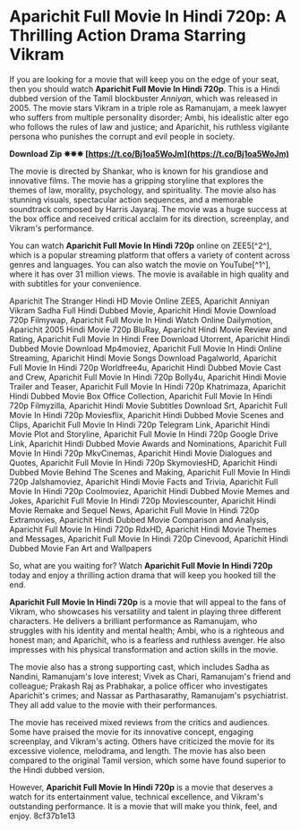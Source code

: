 # Aparichit Full Movie In Hindi 720p: A Thrilling Action Drama Starring Vikram
  
If you are looking for a movie that will keep you on the edge of your seat, then you should watch **Aparichit Full Movie In Hindi 720p**. This is a Hindi dubbed version of the Tamil blockbuster *Anniyan*, which was released in 2005. The movie stars Vikram in a triple role as Ramanujam, a meek lawyer who suffers from multiple personality disorder; Ambi, his idealistic alter ego who follows the rules of law and justice; and Aparichit, his ruthless vigilante persona who punishes the corrupt and evil people in society.
 
**Download Zip ✵✵✵ [https://t.co/Bj1oa5WoJm](https://t.co/Bj1oa5WoJm)**


  
The movie is directed by Shankar, who is known for his grandiose and innovative films. The movie has a gripping storyline that explores the themes of law, morality, psychology, and spirituality. The movie also has stunning visuals, spectacular action sequences, and a memorable soundtrack composed by Harris Jayaraj. The movie was a huge success at the box office and received critical acclaim for its direction, screenplay, and Vikram's performance.
  
You can watch **Aparichit Full Movie In Hindi 720p** online on ZEE5[^2^], which is a popular streaming platform that offers a variety of content across genres and languages. You can also watch the movie on YouTube[^1^], where it has over 31 million views. The movie is available in high quality and with subtitles for your convenience.
 
Aparichit The Stranger Hindi HD Movie Online ZEE5,  Aparichit Anniyan Vikram Sadha Full Hindi Dubbed Movie,  Aparichit Hindi Movie Download 720p Filmywap,  Aparichit Full Movie In Hindi Watch Online Dailymotion,  Aparichit 2005 Hindi Movie 720p BluRay,  Aparichit Hindi Movie Review and Rating,  Aparichit Full Movie In Hindi Free Download Utorrent,  Aparichit Hindi Dubbed Movie Download Mp4moviez,  Aparichit Full Movie In Hindi Online Streaming,  Aparichit Hindi Movie Songs Download Pagalworld,  Aparichit Full Movie In Hindi 720p Worldfree4u,  Aparichit Hindi Dubbed Movie Cast and Crew,  Aparichit Full Movie In Hindi 720p Bolly4u,  Aparichit Hindi Movie Trailer and Teaser,  Aparichit Full Movie In Hindi 720p Khatrimaza,  Aparichit Hindi Dubbed Movie Box Office Collection,  Aparichit Full Movie In Hindi 720p Filmyzilla,  Aparichit Hindi Movie Subtitles Download Srt,  Aparichit Full Movie In Hindi 720p Moviesflix,  Aparichit Hindi Dubbed Movie Scenes and Clips,  Aparichit Full Movie In Hindi 720p Telegram Link,  Aparichit Hindi Movie Plot and Storyline,  Aparichit Full Movie In Hindi 720p Google Drive Link,  Aparichit Hindi Dubbed Movie Awards and Nominations,  Aparichit Full Movie In Hindi 720p MkvCinemas,  Aparichit Hindi Movie Dialogues and Quotes,  Aparichit Full Movie In Hindi 720p SkymoviesHD,  Aparichit Hindi Dubbed Movie Behind The Scenes and Making,  Aparichit Full Movie In Hindi 720p Jalshamoviez,  Aparichit Hindi Movie Facts and Trivia,  Aparichit Full Movie In Hindi 720p Coolmoviez,  Aparichit Hindi Dubbed Movie Memes and Jokes,  Aparichit Full Movie In Hindi 720p Moviescounter,  Aparichit Hindi Movie Remake and Sequel News,  Aparichit Full Movie In Hindi 720p Extramovies,  Aparichit Hindi Dubbed Movie Comparison and Analysis,  Aparichit Full Movie In Hindi 720p RdxHD,  Aparichit Hindi Movie Themes and Messages,  Aparichit Full Movie In Hindi 720p Cinevood,  Aparichit Hindi Dubbed Movie Fan Art and Wallpapers
  
So, what are you waiting for? Watch **Aparichit Full Movie In Hindi 720p** today and enjoy a thrilling action drama that will keep you hooked till the end.
  
**Aparichit Full Movie In Hindi 720p** is a movie that will appeal to the fans of Vikram, who showcases his versatility and talent in playing three different characters. He delivers a brilliant performance as Ramanujam, who struggles with his identity and mental health; Ambi, who is a righteous and honest man; and Aparichit, who is a fearless and ruthless avenger. He also impresses with his physical transformation and action skills in the movie.
  
The movie also has a strong supporting cast, which includes Sadha as Nandini, Ramanujam's love interest; Vivek as Chari, Ramanujam's friend and colleague; Prakash Raj as Prabhakar, a police officer who investigates Aparichit's crimes; and Nassar as Parthasarathy, Ramanujam's psychiatrist. They all add value to the movie with their performances.
  
The movie has received mixed reviews from the critics and audiences. Some have praised the movie for its innovative concept, engaging screenplay, and Vikram's acting. Others have criticized the movie for its excessive violence, melodrama, and length. The movie has also been compared to the original Tamil version, which some have found superior to the Hindi dubbed version.
  
However, **Aparichit Full Movie In Hindi 720p** is a movie that deserves a watch for its entertainment value, technical excellence, and Vikram's outstanding performance. It is a movie that will make you think, feel, and enjoy.
 8cf37b1e13
 
